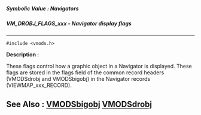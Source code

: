 ##### Symbolic Value : Navigators
##### VM_DROBJ_FLAGS_xxx - Navigator display flags
---
```
#include <vmods.h>
```
**Description :**

These flags control how a graphic object in a Navigator is displayed.  These 
flags are stored in the flags field of the common record headers (VMODSdrobj 
and VMODSbigobj) in the Navigator records (VIEWMAP_xxx_RECORD).

**See Also :**
[VMODSbigobj](/domino-c-api-docs/reference/Data/VMODSbigobj)
[VMODSdrobj](/domino-c-api-docs/reference/Data/VMODSdrobj)
---
